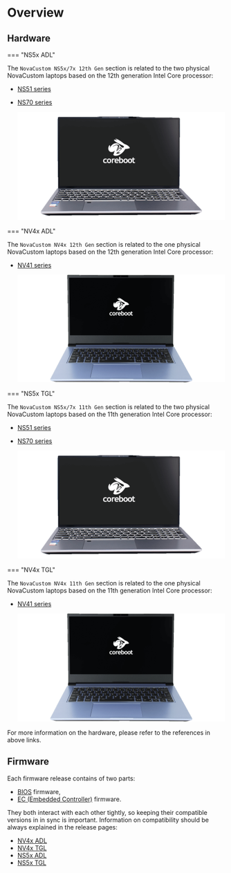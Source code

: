 # Overview

## Hardware

=== "NS5x ADL"

   The `NovaCustom NS5x/7x 12th Gen` section is related to the two physical
   NovaCustom laptops based on the 12th generation Intel Core processor:

- [NS51 series](https://configurelaptop.eu/ns51-series/)
- [NS70 series](https://configurelaptop.eu/ns70-series/)

   ![](/images/NS51-front-1.png)

=== "NV4x ADL"

   The `NovaCustom NV4x 12th Gen` section is related to the one physical
   NovaCustom laptops based on the 12th generation Intel Core processor:

- [NV41 series](https://configurelaptop.eu/nv41-series/)

   ![](/images/NV4x-front-1.png)

=== "NS5x TGL"

   The `NovaCustom NS5x/7x 11th Gen` section is related to the two physical
   NovaCustom laptops based on the 11th generation Intel Core processor:

- [NS51 series](https://configurelaptop.eu/ns51-series/)
- [NS70 series](https://configurelaptop.eu/ns70-series/)

  ![](/images/NS51-front-1.png)

=== "NV4x TGL"

   The `NovaCustom NV4x 11th Gen` section is related to the one physical
   NovaCustom laptops based on the 11th generation Intel Core processor:

- [NV41 series](https://configurelaptop.eu/nv41-series/)

   ![](/images/NV4x-front-1.png)

For more information on the hardware, please refer to the references in above
links.

## Firmware

Each firmware release contains of two parts:

- [BIOS](https://en.wikipedia.org/wiki/BIOS) firmware,
- [EC (Embedded Controller)](https://en.wikipedia.org/wiki/Embedded_controller)
  firmware.

They both interact with each other tightly, so keeping their compatible versions
in in sync is important. Information on compatibility should be always explained
in the release pages:

- [NV4x ADL](/variants/novacustom_nv4x_adl/releases/)
- [NV4x TGL](/variants/novacustom_nv4x_tgl/releases/)
- [NS5x ADL](/variants/novacustom_ns5x_adl/releases/)
- [NS5x TGL](/variants/novacustom_ns5x_tgl/releases/)

